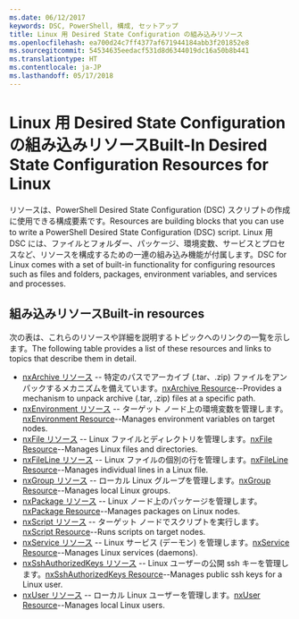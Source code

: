 ```yaml
---
ms.date: 06/12/2017
keywords: DSC, PowerShell, 構成, セットアップ
title: Linux 用 Desired State Configuration の組み込みリソース
ms.openlocfilehash: ea700d24c7ff4377af671944184abb3f201852e8
ms.sourcegitcommit: 54534635eedacf531d8d6344019dc16a50b8b441
ms.translationtype: HT
ms.contentlocale: ja-JP
ms.lasthandoff: 05/17/2018
---
```

# <a name="built-in-desired-state-configuration-resources-for-linux"></a><span data-ttu-id="f8943-103">Linux 用 Desired State Configuration の組み込みリソース</span><span class="sxs-lookup"><span data-stu-id="f8943-103">Built-In Desired State Configuration Resources for Linux</span></span>

<span data-ttu-id="f8943-104">リソースは、PowerShell Desired State Configuration (DSC) スクリプトの作成に使用できる構成要素です。</span><span class="sxs-lookup"><span data-stu-id="f8943-104">Resources are building blocks that you can use to write a PowerShell Desired State Configuration (DSC) script.</span></span> <span data-ttu-id="f8943-105">Linux 用 DSC には、ファイルとフォルダー、パッケージ、環境変数、サービスとプロセスなど、リソースを構成するための一連の組み込み機能が付属します。</span><span class="sxs-lookup"><span data-stu-id="f8943-105">DSC for Linux comes with a set of built-in functionality for configuring resources such as files and folders, packages, environment variables, and services and processes.</span></span>

## <a name="built-in-resources"></a><span data-ttu-id="f8943-106">組み込みリソース</span><span class="sxs-lookup"><span data-stu-id="f8943-106">Built-in resources</span></span>

<span data-ttu-id="f8943-107">次の表は、これらのリソースや詳細を説明するトピックへのリンクの一覧を示します。</span><span class="sxs-lookup"><span data-stu-id="f8943-107">The following table provides a list of these resources and links to topics that describe them in detail.</span></span>

* <span data-ttu-id="f8943-108">[nxArchive リソース](lnxArchiveResource.md) -- 特定のパスでアーカイブ (.tar、.zip) ファイルをアンパックするメカニズムを備えています。</span><span class="sxs-lookup"><span data-stu-id="f8943-108">[nxArchive Resource](lnxArchiveResource.md)--Provides a mechanism to unpack archive (.tar, .zip) files at a specific path.</span></span>
* <span data-ttu-id="f8943-109">[nxEnvironment リソース](lnxEnvironmentResource.md) -- ターゲット ノード上の環境変数を管理します。</span><span class="sxs-lookup"><span data-stu-id="f8943-109">[nxEnvironment Resource](lnxEnvironmentResource.md)--Manages environment variables on target nodes.</span></span>
* <span data-ttu-id="f8943-110">[nxFile リソース](lnxFileResource.md) -- Linux ファイルとディレクトリを管理します。</span><span class="sxs-lookup"><span data-stu-id="f8943-110">[nxFile Resource](lnxFileResource.md)--Manages Linux files and directories.</span></span>
* <span data-ttu-id="f8943-111">[nxFileLine リソース](lnxFileLineResource.md) -- Linux ファイルの個別の行を管理します。</span><span class="sxs-lookup"><span data-stu-id="f8943-111">[nxFileLine Resource](lnxFileLineResource.md)--Manages individual lines in a Linux file.</span></span>
* <span data-ttu-id="f8943-112">[nxGroup リソース](lnxGroupResource.md) -- ローカル Linux グループを管理します。</span><span class="sxs-lookup"><span data-stu-id="f8943-112">[nxGroup Resource](lnxGroupResource.md)--Manages local Linux groups.</span></span>
* <span data-ttu-id="f8943-113">[nxPackage リソース](lnxPackageResource.md) -- Linux ノード上のパッケージを管理します。</span><span class="sxs-lookup"><span data-stu-id="f8943-113">[nxPackage Resource](lnxPackageResource.md)--Manages packages on Linux nodes.</span></span>
* <span data-ttu-id="f8943-114">[nxScript リソース](lnxScriptResource.md) -- ターゲット ノードでスクリプトを実行します。</span><span class="sxs-lookup"><span data-stu-id="f8943-114">[nxScript Resource](lnxScriptResource.md)--Runs scripts on target nodes.</span></span>
* <span data-ttu-id="f8943-115">[nxService リソース](lnxServiceResource.md) -- Linux サービス (デーモン) を管理します。</span><span class="sxs-lookup"><span data-stu-id="f8943-115">[nxService Resource](lnxServiceResource.md)--Manages Linux services (daemons).</span></span>
* <span data-ttu-id="f8943-116">[nxSshAuthorizedKeys リソース](lnxSshAuthorizedKeysResource.md) -- Linux ユーザーの公開 ssh キーを管理します。</span><span class="sxs-lookup"><span data-stu-id="f8943-116">[nxSshAuthorizedKeys Resource](lnxSshAuthorizedKeysResource.md)--Manages public ssh keys for a Linux user.</span></span>
* <span data-ttu-id="f8943-117">[nxUser リソース](lnxUserResource.md) -- ローカル Linux ユーザーを管理します。</span><span class="sxs-lookup"><span data-stu-id="f8943-117">[nxUser Resource](lnxUserResource.md)--Manages local Linux users.</span></span>